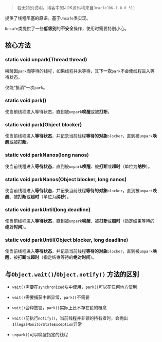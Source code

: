 > 若无特别说明，博客中的JDK源码均来自`OracleJDK-1.8.0_311`

提供了线程阻塞的原语。基于`Unsafe`类实现。

`Unsafe`类提供了一些**低级别**的**不安全**操作，使用时需要特别小心。

## 核心方法
### static void unpark(Thread thread)
唤醒因`park`而等待的线程，如果线程并未等待，其**下一次**`park`不会使线程进入等待状态。

仅能“抵消”一次`park`。

### static void park()
使当前线程进入等待状态，直到被`unpark`**唤醒**或被**打断**。

### static void park(Object blocker)
使当前线程进入**等待状态**，并记录当前线程**等待的对象**`blocker`，直到被`unpark`**唤醒**或被**打断**。

### static void parkNanos(long nanos)
使当前线程进入**等待状态**，直到被`unpark`**唤醒**、被**打断**或**超时**（单位为**纳秒**）。

### static void parkNanos(Object blocker, long nanos)
使当前线程进入**等待状态**，并记录当前线程**等待的对象**`blocker`，直到被`unpark`**唤醒**、被**打断**或**超时**（单位为**纳秒**）。

### static void parkUntil(long deadline)
使当前线程进入**等待状态**，直到被`unpark`**唤醒**、被**打断**或**超时**（指定结束等待的**绝对时间**）。

### static void parkUntil(Object blocker, long deadline)
使当前线程进入**等待状态**，并记录当前线程**等待的对象**`blocker`，直到被`unpark`**唤醒**、被**打断**或**超时**（指定结束等待的**绝对时间**）。

## 与`Object.wait()`/`Object.notify()` 方法的区别
- `wait()`需要在`synchronized`块中使用，`park()`可以在任何地方使用

- `wait()`需要捕获中断异常，`park()`不需要

- `wait()`会释放锁，`park()`实际上还不存在锁的概念

- `wait()`前执行`notify()`，当前线程并非锁的持有者时，会抛出`IllegalMonitorStateException`异常

- `unpark()`可以唤醒指定的线程